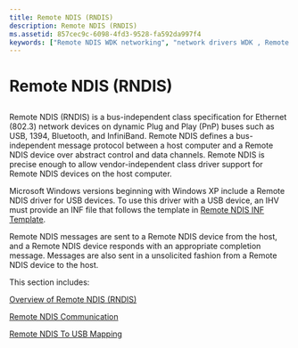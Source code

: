 ```yaml
---
title: Remote NDIS (RNDIS)
description: Remote NDIS (RNDIS)
ms.assetid: 857cec9c-6098-4fd3-9528-fa592da997f4
keywords: ["Remote NDIS WDK networking", "network drivers WDK , Remote NDIS", "RNDIS"]
---
```


# Remote NDIS (RNDIS)


## <a href="" id="ddk-remote-ndis-ng"></a>


Remote NDIS (RNDIS) is a bus-independent class specification for Ethernet (802.3) network devices on dynamic Plug and Play (PnP) buses such as USB, 1394, Bluetooth, and InfiniBand. Remote NDIS defines a bus-independent message protocol between a host computer and a Remote NDIS device over abstract control and data channels. Remote NDIS is precise enough to allow vendor-independent class driver support for Remote NDIS devices on the host computer.

Microsoft Windows versions beginning with Windows XP include a Remote NDIS driver for USB devices. To use this driver with a USB device, an IHV must provide an INF file that follows the template in [Remote NDIS INF Template](remote-ndis-inf-template.md).

Remote NDIS messages are sent to a Remote NDIS device from the host, and a Remote NDIS device responds with an appropriate completion message. Messages are also sent in a unsolicited fashion from a Remote NDIS device to the host.

This section includes:

[Overview of Remote NDIS (RNDIS)](overview-of-remote-ndis--rndis-.md)

[Remote NDIS Communication](remote-ndis-communication.md)

[Remote NDIS To USB Mapping](remote-ndis-to-usb-mapping.md)

 

 





